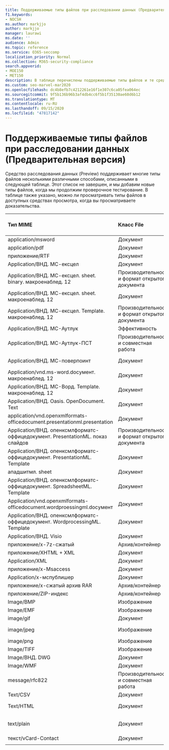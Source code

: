 ```yaml
---
title: Поддерживаемые типы файлов при расследовании данных (Предварительная версия)
f1.keywords:
- NOCSH
ms.author: markjjo
author: markjjo
manager: laurawi
ms.date: ''
audience: Admin
ms.topic: reference
ms.service: O365-seccomp
localization_priority: Normal
ms.collection: M365-security-compliance
search.appverid:
- MOE150
- MET150
description: В таблице перечислены поддерживаемые типы файлов и те средства просмотра, которые они могут просматривать при расследовании данных (Предварительная версия).
ms.custom: seo-marvel-mar2020
ms.openlocfilehash: dc4b8efb7c4212261e16f1e307c6ca05fea064ec
ms.sourcegitcommit: 9f5b136b96b3af4db4cc6f5b1f35130ae60d6b12
ms.translationtype: MT
ms.contentlocale: ru-RU
ms.lasthandoff: 09/15/2020
ms.locfileid: "47817142"
---
```

# <a name="supported-file-types-in-data-investigations-preview"></a>Поддерживаемые типы файлов при расследовании данных (Предварительная версия)

Средство расследования данных (Preview) поддерживает многие типы файлов несколькими различными способами, описанными в следующей таблице. Этот список не завершен, и мы добавим новые типы файлов, когда мы продолжим проверочное тестирование. В таблице также указано, можно ли просматривать типы файлов в доступных средствах просмотра, когда вы просматриваете доказательства.

| Тип MIME | Класс File | Встроенное средство просмотра | Средство просмотра текста | Средство просмотра примечаний | Извлечение контейнера | Расширения |
|:------|:------|:------|:------|:------|:------|:------|
|application/msword | Документ | Да | Да | Да | Нет | . doc;. dat |
|application/pdf | Документ | Да | Да | Да | Нет | PDF |
|приложение/RTF | Документ | Да | Да | Да | Нет | RTF; DOC |
|Application/ВНД. МС-ексцел | Документ | Да | Да | Да | Нет | XLS; dat |
|Application/ВНД. МС-ексцел. sheet. binary. макроенаблед. 12 | Производительность и формат открытого документа | Да | Да | Нет | Нет | . xlsb |
|Application/ВНД. МС-ексцел. sheet. макроенаблед. 12 | Документ | Да | Да | Да | Нет | . xlsm |
|Application/ВНД. МС-ексцел. Template. макроенаблед. 12 | Производительность и формат открытого документа | Нет | Да | Нет | Нет | . xltm |
|Application/ВНД. МС-Аутлук | Эффективность | Нет | Нет | Нет | Нет | . MSG |
|Application/ВНД. МС-Аутлук-ПСТ | Производительность и совместная работа | Нет | Нет | Нет | Да | PST-файл |
|Application/ВНД. МС-поверпоинт | Документ | Да | Да | Да | Нет | PPT; PPS;. pot |
|Application/vnd.ms-word.docумент. макроенаблед. 12 | Документ | Да | Да | Да | Нет | DOCM |
|Application/ВНД. МС-Ворд. Template. макроенаблед. 12 | Документ | Да | Да | Да | Нет | . dotm |
|Application/ВНД. Oasis. OpenDocument. Text | Документ | Да | Да | Да | Нет | Detection  |
|application/vnd.openxmlformats-officedocument.presentationml.presentation | Документ | Да | Да | Да | Нет | PPTX |
|Application/ВНД. опенксмлформатс-оффицедокумент. PresentationML. показ слайдов | Производительность и формат открытого документа | Да | Да | Да | Нет | . ppsx |
|Application/ВНД. опенксмлформатс-оффицедокумент. PresentationML. Template | Документ | Да | Да | Да | Нет | . potx |
| ападшитмл. sheet | Документ | Да | Да | Да | Нет | XLSX |
|Application/ВНД. опенксмлформатс-оффицедокумент. SpreadsheetML. Template | Документ | Да | Да | Да | Нет | . xltx |
|Application/vnd.openxmlformats-officedocument.wordproessingml.docумент | Документ | Да | Да | Да | Нет | DOCX |
|Application/ВНД. опенксмлформатс-оффицедокумент. WordprocessingML. Template | Документ | Да | Да | Да | Нет | . dotx |
|Application/ВНД. Visio | Документ | Да | Да | Да | Нет | . VSD |
|приложение/x-7z-сжатый | Архив/контейнер | Нет | Нет | Нет | Да | .7z |
|приложение/XHTML + XML | Документ | Да | Да | Да | Нет | . XHTML |
|Application/XML | Документ | Да | Да | Да | Нет | . XML |
|приложение/x-Msaccess | Документ | Да | Да | Да | Нет | . mdb |
|Application/x-мспублишер | Документ | Да | Да | Да | Нет | . pub |
|приложение/x-сжатый архив RAR | Архив/контейнер | Нет | Нет | Нет | Да | . rar |
| приложение/ZIP-индекс | Архив/контейнер | Нет | Нет | Нет | Да | ZIP |
|Image/BMP | Изображение | Да | Да | Да | Нет | BMP |
|Image/EMF | Изображение | Да | Да | Да | Нет | EMF |
|image/gif | Документ | Да | Да | Да | Нет | GIF |
|image/jpeg | Изображение | Да | Да | Да | Нет | JPG;. JPEG;. dat;. жпгт |
|image/png | Изображение | Да | Да | Да | Нет | PNG |
|Image/TIFF | Изображение | Да | Да | Да | Нет | TIF |
|Image/ВНД. DWG | Документ | Да | Да | Да | Нет | DWG;. DXF; |
|Image/WMF | Документ | Да | Да | Да | Нет | . WMF |
| message/rfc822 | Производительность и совместная работа | Нет | Нет | Нет | Нет | EML |
|Text/CSV | Документ | Да | Да | Да | Нет | CSV-файл |
|Text/HTML | Документ | Да | Да | Да | Нет | HTML;. shtml;. htm |
|text/plain | Документ | Да | Да | Да | Нет | . txt;. CSS;. Con;. pl;. csv;. dat |
|текст/vCard-Contact | Документ | Да | Да | Да | Нет | . vcf |
||||||||
